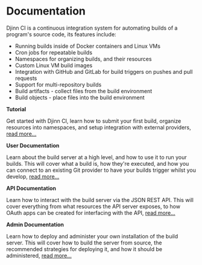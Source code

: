# Documentation

Djinn CI is a continuous integration system for automating builds of a program's
source code, its features include:

* Running builds inside of Docker containers and Linux VMs
* Cron jobs for repeatable builds
* Namespaces for organizing builds, and their resources
* Custom Linux VM build images
* Integration with GitHub and GitLab for build triggers on pushes and
pull requests
* Support for multi-repository builds
* Build artifacts - collect files from the build environment
* Build objects - place files into the build environment

**Tutorial**

Get started with Djinn CI, learn how to submit your first build, organize
resources into namespaces, and setup integration with external providers,
[read more...](/tutorial)

**User Documentation**

Learn about the build server at a high level, and how to use it to run your
builds. This will cover what a build is, how they're executed, and how you can
connect to an existing Git provider to have your builds trigger whilst you
develop, [read more...](/user)

**API Documentation**

Learn how to interact with the build server via the JSON REST API. This will
cover everything from what resources the API server exposes, to how OAuth apps
can be created for interfacing with the API, [read more...](/api)

**Admin Documentation**

Learn how to deploy and administer your own installation of the build server.
This will cover how to build the server from source, the recommended
strategies for deploying it, and how it should be administered,
[read more...](/admin)

